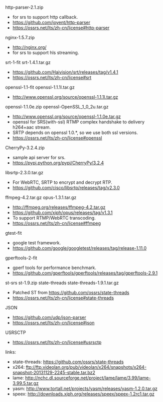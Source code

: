 http-parser-2.1.zip
* for srs to support http callback.
* https://github.com/joyent/http-parser
* https://ossrs.net/lts/zh-cn/license#http-parser

nginx-1.5.7.zip
* http://nginx.org/
* for srs to support hls streaming.

srt-1-fit
srt-1.4.1.tar.gz
* https://github.com/Haivision/srt/releases/tag/v1.4.1
* https://ossrs.net/lts/zh-cn/license#srt

openssl-1.1-fit
openssl-1.1.1l.tar.gz
* http://www.openssl.org/source/openssl-1.1.1l.tar.gz

openssl-1.1.0e.zip
openssl-OpenSSL_1_0_2u.tar.gz
* http://www.openssl.org/source/openssl-1.1.0e.tar.gz
* openssl for SRS(with-ssl) RTMP complex handshake to delivery h264+aac stream.
* SRTP depends on openssl 1.0.*, so we use both ssl versions.
* https://ossrs.net/lts/zh-cn/license#openssl

CherryPy-3.2.4.zip
* sample api server for srs.
* https://pypi.python.org/pypi/CherryPy/3.2.4

libsrtp-2.3.0.tar.gz
* For WebRTC, SRTP to encrypt and decrypt RTP.
* https://github.com/cisco/libsrtp/releases/tag/v2.3.0

ffmpeg-4.2.tar.gz
opus-1.3.1.tar.gz
* http://ffmpeg.org/releases/ffmpeg-4.2.tar.gz
* https://github.com/xiph/opus/releases/tag/v1.3.1
* To support RTMP/WebRTC transcoding.
* https://ossrs.net/lts/zh-cn/license#ffmpeg

gtest-fit
* google test framework.
* https://github.com/google/googletest/releases/tag/release-1.11.0

gperftools-2-fit
* gperf tools for performance benchmark.
* https://github.com/gperftools/gperftools/releases/tag/gperftools-2.9.1

st-srs
st-1.9.zip
state-threads
state-threads-1.9.1.tar.gz
* Patched ST from https://github.com/ossrs/state-threads
* https://ossrs.net/lts/zh-cn/license#state-threads

JSON
* https://github.com/udp/json-parser
* https://ossrs.net/lts/zh-cn/license#json

USRSCTP
* https://ossrs.net/lts/zh-cn/license#usrsctp

links:
* state-threads:
        https://github.com/ossrs/state-threads
* x264: 
        ftp://ftp.videolan.org/pub/videolan/x264/snapshots/x264-snapshot-20131129-2245-stable.tar.bz2
* lame: 
        http://nchc.dl.sourceforge.net/project/lame/lame/3.99/lame-3.99.5.tar.gz
* yasm:
        http://www.tortall.net/projects/yasm/releases/yasm-1.2.0.tar.gz
* speex:
        http://downloads.xiph.org/releases/speex/speex-1.2rc1.tar.gz

